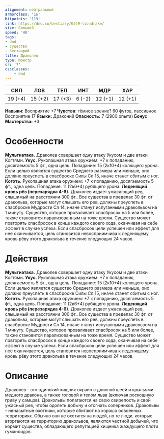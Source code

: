```yaml
---
alignment: нейтральный
armorclass: '16'
hitpoints: '119'
link: https://dnd.su/bestiary/6349-liondrake/
size: Большой
speed: '40'
tags:
- dnd
- существо
- бестиарий
title: Драколев
type: Монстр
cr: '7'
cssclasses:
    - dnd
---
```



| СИЛ | ЛОВ | ТЕЛ | ИНТ | МДР | ХАР |
|---|---|---|---|---|---|
| 19 (+4) | 15 (+2) | 17 (+3) | 6 (-2) | 12 (+1) | 12 (+1) |
**Навыки:** Восприятие +7
**Чувства:** тёмное зрение? 60 футов, пассивное Восприятие 17
**Языки:** Драконий
**Опасность:** 7 (2900 опыта)
**Бонус Мастерства:** +3


# Особенности
**Мультиатака.** Драколев совершает одну атаку Укусом и две атаки Когтями.
**Укус.** Рукопашная атака оружием: +7 к попаданию, досягаемость 5 фт., одна цель. Попадание: 15 (2к10+4) колющего урона. Если целью является существо Среднего размера или меньше, оно должно преуспеть в спасброске Силы Сл 15, иначе станет сбитым с ног.
**Коготь.** Рукопашная атака оружием: +7 к попаданию, досягаемость 5 фт., одна цель. Попадание: 11 (2к6+4) рубящего урона.
**Леденящий кровь рёв (перезарядка 4-6).** Драколев издает ужасающий рев, слышимый на расстоянии 300 фт.. Все существа в пределах 30 фт. от дракольва, которые могут слышать его рев, должны преуспеть в спасброске Мудрости Сл 14, иначе станут испуганными дракольвом на 1 минуту. Существо, которое проваливает спасбросок на 5 или более, также становится парализованным на тоже время. Существо может повторять спасбросок в конце каждого своего хода, оканчивая на себе эффект в случае успеха. Если спасбросок цели успешен или эффект для неё оканчивается, цель становится невосприимчива к леденящему кровь рёву этого дракольва в течение следующих 24 часов.


# Действия
**Мультиатака.** Драколев совершает одну атаку Укусом и две атаки Когтями.
**Укус.** Рукопашная атака оружием: +7 к попаданию, досягаемость 5 фт., одна цель. Попадание: 15 (2к10+4) колющего урона. Если целью является существо Среднего размера или меньше, оно должно преуспеть в спасброске Силы Сл 15, иначе станет сбитым с ног.
**Коготь.** Рукопашная атака оружием: +7 к попаданию, досягаемость 5 фт., одна цель. Попадание: 11 (2к6+4) рубящего урона.
**Леденящий кровь рёв (перезарядка 4-6).** Драколев издает ужасающий рев, слышимый на расстоянии 300 фт.. Все существа в пределах 30 фт. от дракольва, которые могут слышать его рев, должны преуспеть в спасброске Мудрости Сл 14, иначе станут испуганными дракольвом на 1 минуту. Существо, которое проваливает спасбросок на 5 или более, также становится парализованным на тоже время. Существо может повторять спасбросок в конце каждого своего хода, оканчивая на себе эффект в случае успеха. Если спасбросок цели успешен или эффект для неё оканчивается, цель становится невосприимчива к леденящему кровь рёву этого дракольва в течение следующих 24 часов.


# Описание
Драколев - это одинокий хищник окраин с длинной шеей и крыльями медного дракона, а также головой и телом льва (включая роскошную гриву у самцов). Дракольвы полагаются на свою свирепость и свой ужасный рев, чтобы одолеть добычу и отогнать соперников. Дракольвы - ненасытные охотники, которые обитают на хорошо освоенных территориях. Обычно они не охотятся на людей, но те люди, которые вторгаются на территорию дракольвов, являются честной добычей, что кормит существа, обладающего репутацией хищника жаждущего плоти гуманоидов.